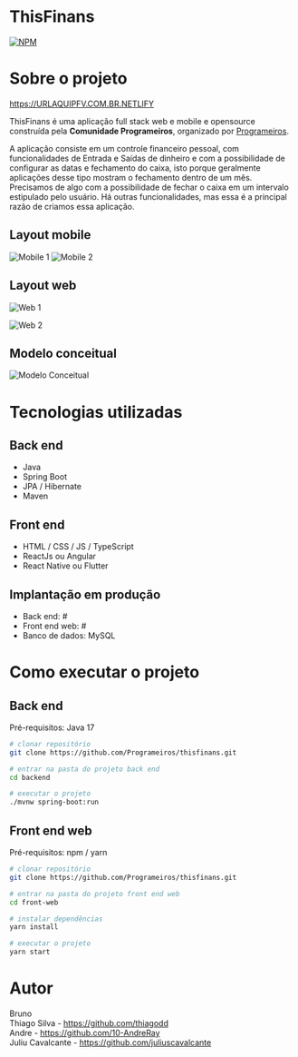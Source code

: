 # ThisFinans
[![NPM](https://img.shields.io/npm/l/react)](https://github.com/Programeiros/thisfinans/blob/develop/LICENSE) 

# Sobre o projeto

https://URLAQUIPFV.COM.BR.NETLIFY

ThisFinans é uma aplicação full stack web e mobile e opensource construída pela **Comunidade Programeiros**, organizado por [Programeiros](https://www.linkedin.com/company/programeiros/ "Linkedin da comunidade").

A aplicação consiste em um controle financeiro pessoal, com funcionalidades de Entrada e Saídas de dinheiro e com a possibilidade de configurar as datas e fechamento do caixa, isto porque geralmente aplicações desse tipo mostram o fechamento dentro de um mês. Precisamos de algo com a possibilidade de fechar o caixa em um intervalo estipulado pelo usuário. Há outras funcionalidades, mas essa é a principal razão de criamos essa aplicação. 

## Layout mobile
![Mobile 1](https://www.psifoundation.org/wp-content/uploads/2018/03/placeholder-300x400.png) ![Mobile 2](https://www.psifoundation.org/wp-content/uploads/2018/03/placeholder-300x400.png)

## Layout web
![Web 1](https://www.acend.com.br/wp-content/uploads/2018/11/placeholder-1000x700.jpg)

![Web 2](https://www.acend.com.br/wp-content/uploads/2018/11/placeholder-1000x700.jpg)

## Modelo conceitual
![Modelo Conceitual](https://www.acend.com.br/wp-content/uploads/2018/11/placeholder-1000x700.jpg)

# Tecnologias utilizadas
## Back end
- Java
- Spring Boot
- JPA / Hibernate
- Maven
## Front end
- HTML / CSS / JS / TypeScript
- ReactJs ou Angular
- React Native ou Flutter
## Implantação em produção
- Back end: #
- Front end web: #
- Banco de dados: MySQL

# Como executar o projeto

## Back end
Pré-requisitos: Java 17

```bash
# clonar repositório
git clone https://github.com/Programeiros/thisfinans.git

# entrar na pasta do projeto back end
cd backend

# executar o projeto
./mvnw spring-boot:run
```

## Front end web
Pré-requisitos: npm / yarn

```bash
# clonar repositório
git clone https://github.com/Programeiros/thisfinans.git

# entrar na pasta do projeto front end web
cd front-web

# instalar dependências
yarn install

# executar o projeto
yarn start
```

# Autor

Bruno <br>
Thiago Silva - https://github.com/thiagodd <br>
Andre - https://github.com/10-AndreRay<br>
Juliu Cavalcante - https://github.com/juliuscavalcante
